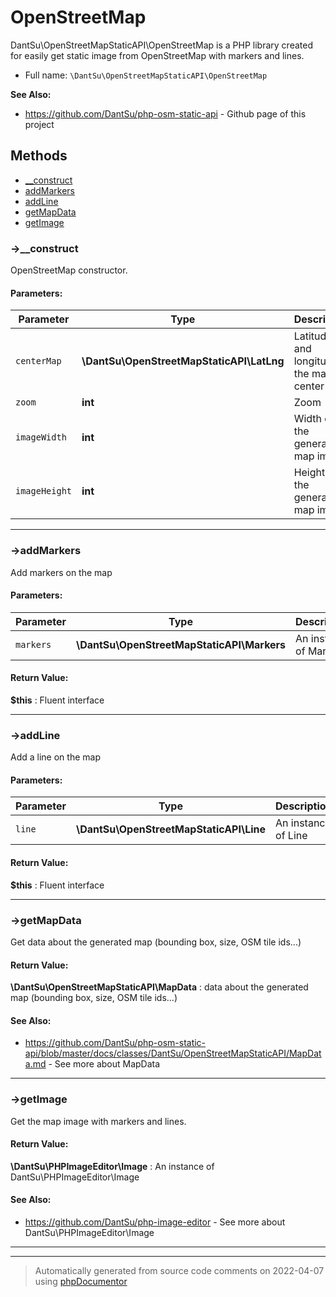 
# OpenStreetMap

DantSu\OpenStreetMapStaticAPI\OpenStreetMap is a PHP library created for easily get static image from OpenStreetMap with markers and lines.



* Full name: `\DantSu\OpenStreetMapStaticAPI\OpenStreetMap`

**See Also:**

* https://github.com/DantSu/php-osm-static-api - Github page of this project



## Methods

- [__construct](#-__construct) 
- [addMarkers](#-addmarkers) 
- [addLine](#-addline) 
- [getMapData](#-getmapdata) 
- [getImage](#-getimage) 

### ->__construct

OpenStreetMap constructor.








#### Parameters:

| Parameter | Type | Description |
|-----------|------|-------------|
| `centerMap` | **\DantSu\OpenStreetMapStaticAPI\LatLng** | Latitude and longitude of the map center |
| `zoom` | **int** | Zoom |
| `imageWidth` | **int** | Width of the generated map image |
| `imageHeight` | **int** | Height of the generated map image |




---
### ->addMarkers

Add markers on the map








#### Parameters:

| Parameter | Type | Description |
|-----------|------|-------------|
| `markers` | **\DantSu\OpenStreetMapStaticAPI\Markers** | An instance of Markers |


#### Return Value:

 **$this** : Fluent interface



---
### ->addLine

Add a line on the map








#### Parameters:

| Parameter | Type | Description |
|-----------|------|-------------|
| `line` | **\DantSu\OpenStreetMapStaticAPI\Line** | An instance of Line |


#### Return Value:

 **$this** : Fluent interface



---
### ->getMapData

Get data about the generated map (bounding box, size, OSM tile ids...)









#### Return Value:

 **\DantSu\OpenStreetMapStaticAPI\MapData** : data about the generated map (bounding box, size, OSM tile ids...)


#### See Also:

* https://github.com/DantSu/php-osm-static-api/blob/master/docs/classes/DantSu/OpenStreetMapStaticAPI/MapData.md - See more about MapData

---
### ->getImage

Get the map image with markers and lines.









#### Return Value:

 **\DantSu\PHPImageEditor\Image** : An instance of DantSu\PHPImageEditor\Image


#### See Also:

* https://github.com/DantSu/php-image-editor - See more about DantSu\PHPImageEditor\Image

---


---
> Automatically generated from source code comments on 2022-04-07 using [phpDocumentor](http://www.phpdoc.org/)

